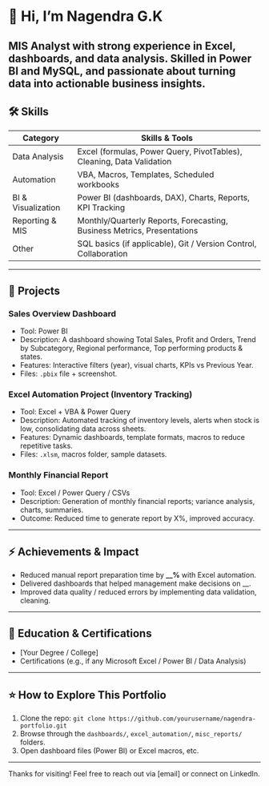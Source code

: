 # 👋 Hi, I’m Nagendra G.K  

MIS Analyst with strong experience in Excel, dashboards, and data analysis. Skilled in Power BI and MySQL, and passionate about turning data into actionable business insights.
---

## 🛠 Skills  

| Category | Skills & Tools |
|---|---|
| Data Analysis | Excel (formulas, Power Query, PivotTables), Cleaning, Data Validation |
| Automation | VBA, Macros, Templates, Scheduled workbooks |
| BI & Visualization | Power BI (dashboards, DAX), Charts, Reports, KPI Tracking |
| Reporting & MIS | Monthly/Quarterly Reports, Forecasting, Business Metrics, Presentations |
| Other | SQL basics (if applicable), Git / Version Control, Collaboration |

---

## 📂 Projects  

### Sales Overview Dashboard  
- Tool: Power BI  
- Description: A dashboard showing Total Sales, Profit and Orders, Trend by Subcategory, Regional performance, Top performing products & states.  
- Features: Interactive filters (year), visual charts, KPIs vs Previous Year.  
- Files: `.pbix` file + screenshot.  

### Excel Automation Project (Inventory Tracking)  
- Tool: Excel + VBA & Power Query  
- Description: Automated tracking of inventory levels, alerts when stock is low, consolidating data across sheets.  
- Features: Dynamic dashboards, template formats, macros to reduce repetitive tasks.  
- Files: `.xlsm`, macros folder, sample datasets.  

### Monthly Financial Report  
- Tool: Excel / Power Query / CSVs  
- Description: Generation of monthly financial reports; variance analysis, charts, summaries.  
- Outcome: Reduced time to generate report by X%, improved accuracy.  

---

## ⚡ Achievements & Impact  

- Reduced manual report preparation time by **__%** with Excel automation.  
- Delivered dashboards that helped management make decisions on __.  
- Improved data quality / reduced errors by implementing data validation, cleaning.  

---

## 📄 Education & Certifications  

- [Your Degree / College]  
- Certifications (e.g., if any Microsoft Excel / Power BI / Data Analysis)  

---

## ⭐ How to Explore This Portfolio  

1. Clone the repo: `git clone https://github.com/yourusername/nagendra-portfolio.git`  
2. Browse through the `dashboards/`, `excel_automation/`, `misc_reports/` folders.  
3. Open dashboard files (Power BI) or Excel macros, etc.  

---

Thanks for visiting! Feel free to reach out via [email] or connect on LinkedIn.
